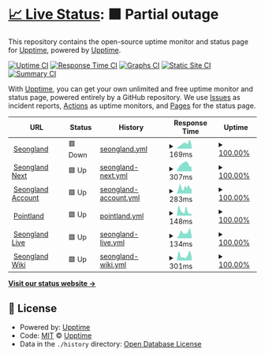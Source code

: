# [📈 Live Status](https://status.seongland.com): <!--live status--> **🟧 Partial outage**

This repository contains the open-source uptime monitor and status page for [Upptime](https://upptime.js.org), powered by [Upptime](https://github.com/upptime/upptime).

[![Uptime CI](https://github.com/koj-co/upptime/workflows/Uptime%20CI/badge.svg)](https://github.com/koj-co/upptime/actions?query=workflow%3A%22Uptime+CI%22)
[![Response Time CI](https://github.com/koj-co/upptime/workflows/Response%20Time%20CI/badge.svg)](https://github.com/koj-co/upptime/actions?query=workflow%3A%22Response+Time+CI%22)
[![Graphs CI](https://github.com/koj-co/upptime/workflows/Graphs%20CI/badge.svg)](https://github.com/koj-co/upptime/actions?query=workflow%3A%22Graphs+CI%22)
[![Static Site CI](https://github.com/koj-co/upptime/workflows/Static%20Site%20CI/badge.svg)](https://github.com/koj-co/upptime/actions?query=workflow%3A%22Static+Site+CI%22)
[![Summary CI](https://github.com/koj-co/upptime/workflows/Summary%20CI/badge.svg)](https://github.com/koj-co/upptime/actions?query=workflow%3A%22Summary+CI%22)

With [Upptime](https://upptime.js.org), you can get your own unlimited and free uptime monitor and status page, powered entirely by a GitHub repository. We use [Issues](https://github.com/upptime/upptime/issues) as incident reports, [Actions](https://github.com/upptime/upptime/actions) as uptime monitors, and [Pages](https://status.seongland.com) for the status page.

<!--start: status pages-->
<!-- This summary is generated by Upptime (https://github.com/upptime/upptime) -->
<!-- Do not edit this manually, your changes will be overwritten -->
<!-- prettier-ignore -->
| URL | Status | History | Response Time | Uptime |
| --- | ------ | ------- | ------------- | ------ |
| <img alt="" src="https://favicons.githubusercontent.com/www.seongland.com" height="13"> [Seongland](https://www.seongland.com) | 🟥 Down | [seongland.yml](https://github.com/seongland/statusland/commits/HEAD/history/seongland.yml) | <details><summary><img alt="Response time graph" src="./graphs/seongland/response-time-week.png" height="20"> 169ms</summary><br><a href="https://status.seongland.com/history/seongland"><img alt="Response time 276" src="https://img.shields.io/endpoint?url=https%3A%2F%2Fraw.githubusercontent.com%2Fseongland%2Fstatusland%2FHEAD%2Fapi%2Fseongland%2Fresponse-time.json"></a><br><a href="https://status.seongland.com/history/seongland"><img alt="24-hour response time 105" src="https://img.shields.io/endpoint?url=https%3A%2F%2Fraw.githubusercontent.com%2Fseongland%2Fstatusland%2FHEAD%2Fapi%2Fseongland%2Fresponse-time-day.json"></a><br><a href="https://status.seongland.com/history/seongland"><img alt="7-day response time 169" src="https://img.shields.io/endpoint?url=https%3A%2F%2Fraw.githubusercontent.com%2Fseongland%2Fstatusland%2FHEAD%2Fapi%2Fseongland%2Fresponse-time-week.json"></a><br><a href="https://status.seongland.com/history/seongland"><img alt="30-day response time 198" src="https://img.shields.io/endpoint?url=https%3A%2F%2Fraw.githubusercontent.com%2Fseongland%2Fstatusland%2FHEAD%2Fapi%2Fseongland%2Fresponse-time-month.json"></a><br><a href="https://status.seongland.com/history/seongland"><img alt="1-year response time 276" src="https://img.shields.io/endpoint?url=https%3A%2F%2Fraw.githubusercontent.com%2Fseongland%2Fstatusland%2FHEAD%2Fapi%2Fseongland%2Fresponse-time-year.json"></a></details> | <details><summary><a href="https://status.seongland.com/history/seongland">100.00%</a></summary><a href="https://status.seongland.com/history/seongland"><img alt="All-time uptime 99.94%" src="https://img.shields.io/endpoint?url=https%3A%2F%2Fraw.githubusercontent.com%2Fseongland%2Fstatusland%2FHEAD%2Fapi%2Fseongland%2Fuptime.json"></a><br><a href="https://status.seongland.com/history/seongland"><img alt="24-hour uptime 100.00%" src="https://img.shields.io/endpoint?url=https%3A%2F%2Fraw.githubusercontent.com%2Fseongland%2Fstatusland%2FHEAD%2Fapi%2Fseongland%2Fuptime-day.json"></a><br><a href="https://status.seongland.com/history/seongland"><img alt="7-day uptime 100.00%" src="https://img.shields.io/endpoint?url=https%3A%2F%2Fraw.githubusercontent.com%2Fseongland%2Fstatusland%2FHEAD%2Fapi%2Fseongland%2Fuptime-week.json"></a><br><a href="https://status.seongland.com/history/seongland"><img alt="30-day uptime 100.00%" src="https://img.shields.io/endpoint?url=https%3A%2F%2Fraw.githubusercontent.com%2Fseongland%2Fstatusland%2FHEAD%2Fapi%2Fseongland%2Fuptime-month.json"></a><br><a href="https://status.seongland.com/history/seongland"><img alt="1-year uptime 99.94%" src="https://img.shields.io/endpoint?url=https%3A%2F%2Fraw.githubusercontent.com%2Fseongland%2Fstatusland%2FHEAD%2Fapi%2Fseongland%2Fuptime-year.json"></a></details>
| <img alt="" src="https://favicons.githubusercontent.com/next.seongland.com" height="13"> [Seongland Next](https://next.seongland.com) | 🟩 Up | [seongland-next.yml](https://github.com/seongland/statusland/commits/HEAD/history/seongland-next.yml) | <details><summary><img alt="Response time graph" src="./graphs/seongland-next/response-time-week.png" height="20"> 307ms</summary><br><a href="https://status.seongland.com/history/seongland-next"><img alt="Response time 767" src="https://img.shields.io/endpoint?url=https%3A%2F%2Fraw.githubusercontent.com%2Fseongland%2Fstatusland%2FHEAD%2Fapi%2Fseongland-next%2Fresponse-time.json"></a><br><a href="https://status.seongland.com/history/seongland-next"><img alt="24-hour response time 190" src="https://img.shields.io/endpoint?url=https%3A%2F%2Fraw.githubusercontent.com%2Fseongland%2Fstatusland%2FHEAD%2Fapi%2Fseongland-next%2Fresponse-time-day.json"></a><br><a href="https://status.seongland.com/history/seongland-next"><img alt="7-day response time 307" src="https://img.shields.io/endpoint?url=https%3A%2F%2Fraw.githubusercontent.com%2Fseongland%2Fstatusland%2FHEAD%2Fapi%2Fseongland-next%2Fresponse-time-week.json"></a><br><a href="https://status.seongland.com/history/seongland-next"><img alt="30-day response time 343" src="https://img.shields.io/endpoint?url=https%3A%2F%2Fraw.githubusercontent.com%2Fseongland%2Fstatusland%2FHEAD%2Fapi%2Fseongland-next%2Fresponse-time-month.json"></a><br><a href="https://status.seongland.com/history/seongland-next"><img alt="1-year response time 767" src="https://img.shields.io/endpoint?url=https%3A%2F%2Fraw.githubusercontent.com%2Fseongland%2Fstatusland%2FHEAD%2Fapi%2Fseongland-next%2Fresponse-time-year.json"></a></details> | <details><summary><a href="https://status.seongland.com/history/seongland-next">100.00%</a></summary><a href="https://status.seongland.com/history/seongland-next"><img alt="All-time uptime 100.00%" src="https://img.shields.io/endpoint?url=https%3A%2F%2Fraw.githubusercontent.com%2Fseongland%2Fstatusland%2FHEAD%2Fapi%2Fseongland-next%2Fuptime.json"></a><br><a href="https://status.seongland.com/history/seongland-next"><img alt="24-hour uptime 100.00%" src="https://img.shields.io/endpoint?url=https%3A%2F%2Fraw.githubusercontent.com%2Fseongland%2Fstatusland%2FHEAD%2Fapi%2Fseongland-next%2Fuptime-day.json"></a><br><a href="https://status.seongland.com/history/seongland-next"><img alt="7-day uptime 100.00%" src="https://img.shields.io/endpoint?url=https%3A%2F%2Fraw.githubusercontent.com%2Fseongland%2Fstatusland%2FHEAD%2Fapi%2Fseongland-next%2Fuptime-week.json"></a><br><a href="https://status.seongland.com/history/seongland-next"><img alt="30-day uptime 100.00%" src="https://img.shields.io/endpoint?url=https%3A%2F%2Fraw.githubusercontent.com%2Fseongland%2Fstatusland%2FHEAD%2Fapi%2Fseongland-next%2Fuptime-month.json"></a><br><a href="https://status.seongland.com/history/seongland-next"><img alt="1-year uptime 100.00%" src="https://img.shields.io/endpoint?url=https%3A%2F%2Fraw.githubusercontent.com%2Fseongland%2Fstatusland%2FHEAD%2Fapi%2Fseongland-next%2Fuptime-year.json"></a></details>
| <img alt="" src="https://favicons.githubusercontent.com/account.seongland.com" height="13"> [Seongland Account](https://account.seongland.com) | 🟩 Up | [seongland-account.yml](https://github.com/seongland/statusland/commits/HEAD/history/seongland-account.yml) | <details><summary><img alt="Response time graph" src="./graphs/seongland-account/response-time-week.png" height="20"> 283ms</summary><br><a href="https://status.seongland.com/history/seongland-account"><img alt="Response time 551" src="https://img.shields.io/endpoint?url=https%3A%2F%2Fraw.githubusercontent.com%2Fseongland%2Fstatusland%2FHEAD%2Fapi%2Fseongland-account%2Fresponse-time.json"></a><br><a href="https://status.seongland.com/history/seongland-account"><img alt="24-hour response time 203" src="https://img.shields.io/endpoint?url=https%3A%2F%2Fraw.githubusercontent.com%2Fseongland%2Fstatusland%2FHEAD%2Fapi%2Fseongland-account%2Fresponse-time-day.json"></a><br><a href="https://status.seongland.com/history/seongland-account"><img alt="7-day response time 283" src="https://img.shields.io/endpoint?url=https%3A%2F%2Fraw.githubusercontent.com%2Fseongland%2Fstatusland%2FHEAD%2Fapi%2Fseongland-account%2Fresponse-time-week.json"></a><br><a href="https://status.seongland.com/history/seongland-account"><img alt="30-day response time 356" src="https://img.shields.io/endpoint?url=https%3A%2F%2Fraw.githubusercontent.com%2Fseongland%2Fstatusland%2FHEAD%2Fapi%2Fseongland-account%2Fresponse-time-month.json"></a><br><a href="https://status.seongland.com/history/seongland-account"><img alt="1-year response time 551" src="https://img.shields.io/endpoint?url=https%3A%2F%2Fraw.githubusercontent.com%2Fseongland%2Fstatusland%2FHEAD%2Fapi%2Fseongland-account%2Fresponse-time-year.json"></a></details> | <details><summary><a href="https://status.seongland.com/history/seongland-account">100.00%</a></summary><a href="https://status.seongland.com/history/seongland-account"><img alt="All-time uptime 100.00%" src="https://img.shields.io/endpoint?url=https%3A%2F%2Fraw.githubusercontent.com%2Fseongland%2Fstatusland%2FHEAD%2Fapi%2Fseongland-account%2Fuptime.json"></a><br><a href="https://status.seongland.com/history/seongland-account"><img alt="24-hour uptime 100.00%" src="https://img.shields.io/endpoint?url=https%3A%2F%2Fraw.githubusercontent.com%2Fseongland%2Fstatusland%2FHEAD%2Fapi%2Fseongland-account%2Fuptime-day.json"></a><br><a href="https://status.seongland.com/history/seongland-account"><img alt="7-day uptime 100.00%" src="https://img.shields.io/endpoint?url=https%3A%2F%2Fraw.githubusercontent.com%2Fseongland%2Fstatusland%2FHEAD%2Fapi%2Fseongland-account%2Fuptime-week.json"></a><br><a href="https://status.seongland.com/history/seongland-account"><img alt="30-day uptime 100.00%" src="https://img.shields.io/endpoint?url=https%3A%2F%2Fraw.githubusercontent.com%2Fseongland%2Fstatusland%2FHEAD%2Fapi%2Fseongland-account%2Fuptime-month.json"></a><br><a href="https://status.seongland.com/history/seongland-account"><img alt="1-year uptime 100.00%" src="https://img.shields.io/endpoint?url=https%3A%2F%2Fraw.githubusercontent.com%2Fseongland%2Fstatusland%2FHEAD%2Fapi%2Fseongland-account%2Fuptime-year.json"></a></details>
| <img alt="" src="https://favicons.githubusercontent.com/point.seongland.com" height="13"> [Pointland](https://point.seongland.com) | 🟩 Up | [pointland.yml](https://github.com/seongland/statusland/commits/HEAD/history/pointland.yml) | <details><summary><img alt="Response time graph" src="./graphs/pointland/response-time-week.png" height="20"> 148ms</summary><br><a href="https://status.seongland.com/history/pointland"><img alt="Response time 414" src="https://img.shields.io/endpoint?url=https%3A%2F%2Fraw.githubusercontent.com%2Fseongland%2Fstatusland%2FHEAD%2Fapi%2Fpointland%2Fresponse-time.json"></a><br><a href="https://status.seongland.com/history/pointland"><img alt="24-hour response time 67" src="https://img.shields.io/endpoint?url=https%3A%2F%2Fraw.githubusercontent.com%2Fseongland%2Fstatusland%2FHEAD%2Fapi%2Fpointland%2Fresponse-time-day.json"></a><br><a href="https://status.seongland.com/history/pointland"><img alt="7-day response time 148" src="https://img.shields.io/endpoint?url=https%3A%2F%2Fraw.githubusercontent.com%2Fseongland%2Fstatusland%2FHEAD%2Fapi%2Fpointland%2Fresponse-time-week.json"></a><br><a href="https://status.seongland.com/history/pointland"><img alt="30-day response time 206" src="https://img.shields.io/endpoint?url=https%3A%2F%2Fraw.githubusercontent.com%2Fseongland%2Fstatusland%2FHEAD%2Fapi%2Fpointland%2Fresponse-time-month.json"></a><br><a href="https://status.seongland.com/history/pointland"><img alt="1-year response time 414" src="https://img.shields.io/endpoint?url=https%3A%2F%2Fraw.githubusercontent.com%2Fseongland%2Fstatusland%2FHEAD%2Fapi%2Fpointland%2Fresponse-time-year.json"></a></details> | <details><summary><a href="https://status.seongland.com/history/pointland">100.00%</a></summary><a href="https://status.seongland.com/history/pointland"><img alt="All-time uptime 99.75%" src="https://img.shields.io/endpoint?url=https%3A%2F%2Fraw.githubusercontent.com%2Fseongland%2Fstatusland%2FHEAD%2Fapi%2Fpointland%2Fuptime.json"></a><br><a href="https://status.seongland.com/history/pointland"><img alt="24-hour uptime 100.00%" src="https://img.shields.io/endpoint?url=https%3A%2F%2Fraw.githubusercontent.com%2Fseongland%2Fstatusland%2FHEAD%2Fapi%2Fpointland%2Fuptime-day.json"></a><br><a href="https://status.seongland.com/history/pointland"><img alt="7-day uptime 100.00%" src="https://img.shields.io/endpoint?url=https%3A%2F%2Fraw.githubusercontent.com%2Fseongland%2Fstatusland%2FHEAD%2Fapi%2Fpointland%2Fuptime-week.json"></a><br><a href="https://status.seongland.com/history/pointland"><img alt="30-day uptime 100.00%" src="https://img.shields.io/endpoint?url=https%3A%2F%2Fraw.githubusercontent.com%2Fseongland%2Fstatusland%2FHEAD%2Fapi%2Fpointland%2Fuptime-month.json"></a><br><a href="https://status.seongland.com/history/pointland"><img alt="1-year uptime 99.75%" src="https://img.shields.io/endpoint?url=https%3A%2F%2Fraw.githubusercontent.com%2Fseongland%2Fstatusland%2FHEAD%2Fapi%2Fpointland%2Fuptime-year.json"></a></details>
| <img alt="" src="https://favicons.githubusercontent.com/live.seongland.com" height="13"> [Seongland Live](https://live.seongland.com) | 🟩 Up | [seongland-live.yml](https://github.com/seongland/statusland/commits/HEAD/history/seongland-live.yml) | <details><summary><img alt="Response time graph" src="./graphs/seongland-live/response-time-week.png" height="20"> 134ms</summary><br><a href="https://status.seongland.com/history/seongland-live"><img alt="Response time 361" src="https://img.shields.io/endpoint?url=https%3A%2F%2Fraw.githubusercontent.com%2Fseongland%2Fstatusland%2FHEAD%2Fapi%2Fseongland-live%2Fresponse-time.json"></a><br><a href="https://status.seongland.com/history/seongland-live"><img alt="24-hour response time 58" src="https://img.shields.io/endpoint?url=https%3A%2F%2Fraw.githubusercontent.com%2Fseongland%2Fstatusland%2FHEAD%2Fapi%2Fseongland-live%2Fresponse-time-day.json"></a><br><a href="https://status.seongland.com/history/seongland-live"><img alt="7-day response time 134" src="https://img.shields.io/endpoint?url=https%3A%2F%2Fraw.githubusercontent.com%2Fseongland%2Fstatusland%2FHEAD%2Fapi%2Fseongland-live%2Fresponse-time-week.json"></a><br><a href="https://status.seongland.com/history/seongland-live"><img alt="30-day response time 165" src="https://img.shields.io/endpoint?url=https%3A%2F%2Fraw.githubusercontent.com%2Fseongland%2Fstatusland%2FHEAD%2Fapi%2Fseongland-live%2Fresponse-time-month.json"></a><br><a href="https://status.seongland.com/history/seongland-live"><img alt="1-year response time 361" src="https://img.shields.io/endpoint?url=https%3A%2F%2Fraw.githubusercontent.com%2Fseongland%2Fstatusland%2FHEAD%2Fapi%2Fseongland-live%2Fresponse-time-year.json"></a></details> | <details><summary><a href="https://status.seongland.com/history/seongland-live">100.00%</a></summary><a href="https://status.seongland.com/history/seongland-live"><img alt="All-time uptime 100.00%" src="https://img.shields.io/endpoint?url=https%3A%2F%2Fraw.githubusercontent.com%2Fseongland%2Fstatusland%2FHEAD%2Fapi%2Fseongland-live%2Fuptime.json"></a><br><a href="https://status.seongland.com/history/seongland-live"><img alt="24-hour uptime 100.00%" src="https://img.shields.io/endpoint?url=https%3A%2F%2Fraw.githubusercontent.com%2Fseongland%2Fstatusland%2FHEAD%2Fapi%2Fseongland-live%2Fuptime-day.json"></a><br><a href="https://status.seongland.com/history/seongland-live"><img alt="7-day uptime 100.00%" src="https://img.shields.io/endpoint?url=https%3A%2F%2Fraw.githubusercontent.com%2Fseongland%2Fstatusland%2FHEAD%2Fapi%2Fseongland-live%2Fuptime-week.json"></a><br><a href="https://status.seongland.com/history/seongland-live"><img alt="30-day uptime 100.00%" src="https://img.shields.io/endpoint?url=https%3A%2F%2Fraw.githubusercontent.com%2Fseongland%2Fstatusland%2FHEAD%2Fapi%2Fseongland-live%2Fuptime-month.json"></a><br><a href="https://status.seongland.com/history/seongland-live"><img alt="1-year uptime 100.00%" src="https://img.shields.io/endpoint?url=https%3A%2F%2Fraw.githubusercontent.com%2Fseongland%2Fstatusland%2FHEAD%2Fapi%2Fseongland-live%2Fuptime-year.json"></a></details>
| <img alt="" src="https://favicons.githubusercontent.com/doc.seongland.com" height="13"> [Seongland Wiki](https://doc.seongland.com) | 🟩 Up | [seongland-wiki.yml](https://github.com/seongland/statusland/commits/HEAD/history/seongland-wiki.yml) | <details><summary><img alt="Response time graph" src="./graphs/seongland-wiki/response-time-week.png" height="20"> 301ms</summary><br><a href="https://status.seongland.com/history/seongland-wiki"><img alt="Response time 356" src="https://img.shields.io/endpoint?url=https%3A%2F%2Fraw.githubusercontent.com%2Fseongland%2Fstatusland%2FHEAD%2Fapi%2Fseongland-wiki%2Fresponse-time.json"></a><br><a href="https://status.seongland.com/history/seongland-wiki"><img alt="24-hour response time 219" src="https://img.shields.io/endpoint?url=https%3A%2F%2Fraw.githubusercontent.com%2Fseongland%2Fstatusland%2FHEAD%2Fapi%2Fseongland-wiki%2Fresponse-time-day.json"></a><br><a href="https://status.seongland.com/history/seongland-wiki"><img alt="7-day response time 301" src="https://img.shields.io/endpoint?url=https%3A%2F%2Fraw.githubusercontent.com%2Fseongland%2Fstatusland%2FHEAD%2Fapi%2Fseongland-wiki%2Fresponse-time-week.json"></a><br><a href="https://status.seongland.com/history/seongland-wiki"><img alt="30-day response time 295" src="https://img.shields.io/endpoint?url=https%3A%2F%2Fraw.githubusercontent.com%2Fseongland%2Fstatusland%2FHEAD%2Fapi%2Fseongland-wiki%2Fresponse-time-month.json"></a><br><a href="https://status.seongland.com/history/seongland-wiki"><img alt="1-year response time 356" src="https://img.shields.io/endpoint?url=https%3A%2F%2Fraw.githubusercontent.com%2Fseongland%2Fstatusland%2FHEAD%2Fapi%2Fseongland-wiki%2Fresponse-time-year.json"></a></details> | <details><summary><a href="https://status.seongland.com/history/seongland-wiki">100.00%</a></summary><a href="https://status.seongland.com/history/seongland-wiki"><img alt="All-time uptime 99.91%" src="https://img.shields.io/endpoint?url=https%3A%2F%2Fraw.githubusercontent.com%2Fseongland%2Fstatusland%2FHEAD%2Fapi%2Fseongland-wiki%2Fuptime.json"></a><br><a href="https://status.seongland.com/history/seongland-wiki"><img alt="24-hour uptime 100.00%" src="https://img.shields.io/endpoint?url=https%3A%2F%2Fraw.githubusercontent.com%2Fseongland%2Fstatusland%2FHEAD%2Fapi%2Fseongland-wiki%2Fuptime-day.json"></a><br><a href="https://status.seongland.com/history/seongland-wiki"><img alt="7-day uptime 100.00%" src="https://img.shields.io/endpoint?url=https%3A%2F%2Fraw.githubusercontent.com%2Fseongland%2Fstatusland%2FHEAD%2Fapi%2Fseongland-wiki%2Fuptime-week.json"></a><br><a href="https://status.seongland.com/history/seongland-wiki"><img alt="30-day uptime 100.00%" src="https://img.shields.io/endpoint?url=https%3A%2F%2Fraw.githubusercontent.com%2Fseongland%2Fstatusland%2FHEAD%2Fapi%2Fseongland-wiki%2Fuptime-month.json"></a><br><a href="https://status.seongland.com/history/seongland-wiki"><img alt="1-year uptime 99.91%" src="https://img.shields.io/endpoint?url=https%3A%2F%2Fraw.githubusercontent.com%2Fseongland%2Fstatusland%2FHEAD%2Fapi%2Fseongland-wiki%2Fuptime-year.json"></a></details>

<!--end: status pages-->

[**Visit our status website →**](https://status.seongland.com)

## 📄 License

- Powered by: [Upptime](https://github.com/upptime/upptime)
- Code: [MIT](./LICENSE) © [Upptime](https://upptime.js.org)
- Data in the `./history` directory: [Open Database License](https://opendatacommons.org/licenses/odbl/1-0/)
